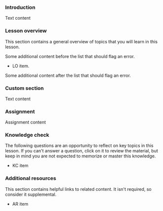 ### Introduction

Text content

### Lesson overview

This section contains a general overview of topics that you will learn in this lesson.

Some additional content before the list that should flag an error.

- LO item.

Some additional content after the list that should flag an error.

### Custom section

Text content

### Assignment

<div class="lesson-content__panel" markdown="1">

Assignment content

</div>

### Knowledge check

The following questions are an opportunity to reflect on key topics in this lesson. If you can't answer a question, click on it to review the material, but keep in mind you are not expected to memorize or master this knowledge.

- KC item

### Additional resources

This section contains helpful links to related content. It isn't required, so consider it supplemental.

- AR item

